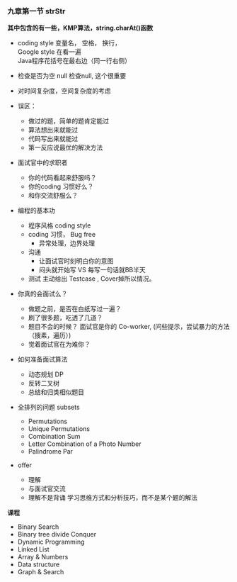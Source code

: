 ### 九章第一节 strStr
**其中包含的有一些，KMP算法，string.charAt()函数**

* coding style 
  变量名， 空格， 换行，   
  Google style 在看一遍  
  Java程序花括号在最右边（同一行右侧）  
  
* 检查是否为空 null
  检查null, 这个很重要
* 对时间复杂度，空间复杂度的考虑

* 误区：
  - 做过的题，简单的题肯定能过  
  - 算法想出来就能过
  - 代码写出来就能过
  - 第一反应说最优的解决方法
  
* 面试官中的求职者
  - 你的代码看起来舒服吗？
  - 你的coding 习惯好么？
  - 和你交流舒服么？
  
* 编程的基本功
  - 程序风格 coding style
  - coding 习惯， Bug free 
    - 异常处理，边界处理
  - 沟通
    - 让面试官时刻明白你的意图
    - 闷头就开始写 VS 每写一句话就BB半天
  - 测试
    主动给出 Testcase , Cover掉所以情况。

* 你真的会面试么？
  - 做题之前，是否在白纸写过一遍？
  - 刷了很多题，吃透了几道？
  - 题目不会的时候？
    面试官是你的 Co-worker, (问些提示，尝试暴力的方法（搜素，遍历）)
  - 觉着面试官在为难你？

* 如何准备面试算法
  - 动态规划    DP
  - 反转二叉树
  - 总结和归类相似题目
  
* 全排列的问题 subsets
  - Permutations
  - Unique Permutations
  - Combination Sum
  - Letter Combination of a Photo Number
  - Palindrome Par
  
* offer
  - 理解
  - 与面试官交流
  - 理解不是背诵
    学习思维方式和分析技巧，而不是某个题的解法
  
**课程**  

* Binary Search 
* Binary tree  divide Conquer
* Dynamic Programming  
* Linked List  
* Array & Numbers
* Data structure
* Graph & Search

